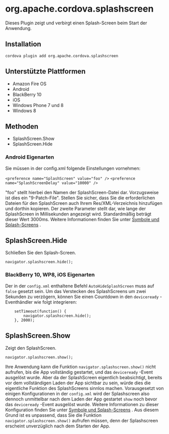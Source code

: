 <!---
    Licensed to the Apache Software Foundation (ASF) under one
    or more contributor license agreements.  See the NOTICE file
    distributed with this work for additional information
    regarding copyright ownership.  The ASF licenses this file
    to you under the Apache License, Version 2.0 (the
    "License"); you may not use this file except in compliance
    with the License.  You may obtain a copy of the License at

      http://www.apache.org/licenses/LICENSE-2.0

    Unless required by applicable law or agreed to in writing,
    software distributed under the License is distributed on an
    "AS IS" BASIS, WITHOUT WARRANTIES OR CONDITIONS OF ANY
    KIND, either express or implied.  See the License for the
    specific language governing permissions and limitations
    under the License.
-->

# org.apache.cordova.splashscreen

Dieses Plugin zeigt und verbirgt einen Splash-Screen beim Start der Anwendung.

## Installation

    cordova plugin add org.apache.cordova.splashscreen
    

## Unterstützte Plattformen

*   Amazon Fire OS
*   Android
*   BlackBerry 10
*   iOS
*   Windows Phone 7 und 8
*   Windows 8

## Methoden

*   SplashScreen.Show
*   SplashScreen.Hide

### Android Eigenarten

Sie müssen in der config.xml folgende Einstellungen vornehmen:

`<preference name="SplashScreen" value="foo" />` `<preference name="SplashScreenDelay" value="10000" />`

"foo" stellt hierbei den Namen der SplashScreen-Datei dar. Vorzugsweise ist dies ein "9-Patch-File". Stellen Sie sicher, dass Sie die erforderlichen Dateien für den SplashScreen auch Ihrem Res/XML-Verzeichnis hinzufügen und dorthin kopieren. Der zweite Parameter stellt dar, wie lange der SplashScreen in Millisekunden angezeigt wird. Standardmäßig beträgt dieser Wert 3000ms. Weitere Informationen finden Sie unter [Symbole und Splash-Screens][1] .

 [1]: http://cordova.apache.org/docs/en/edge/config_ref_images.md.html

## SplashScreen.Hide

Schließen Sie den Splash-Screen.

    navigator.splashscreen.hide();
    

### BlackBerry 10, WP8, iOS Eigenarten

Der in der `config.xml` enthaltene Befehl `AutoHideSplashScreen` muss auf `false` gesetzt sein. Um das Verstecken des SplashScreens um zwei Sekunden zu verzögern, können Sie einen Countdown in den `deviceready` -Eventhändler wie folgt integrieren:

        setTimeout(function() {
            navigator.splashscreen.hide();
        }, 2000);
    

## SplashScreen.Show

Zeigt den SplashScreen.

    navigator.splashscreen.show();
    

Ihre Anwendung kann die Funktion `navigator.splashscreen.show()` nicht aufrufen, bis die App vollständig gestartet, und das `deviceready` -Event ausgelöst wurde. Aber da der SplashScreen eigentlich beabsichtigt, bereits vor dem vollständigen Laden der App sichtbar zu sein, würde dies die eigentliche Funktion des SplashScreens sinnlos machen. Vorausgesetzt von einigen Konfigurationen in der `config.xml` wird der Splashscreen also dennoch unmittelbar nach dem Laden der App gestartet `show` noch bevor das `deviceready` -Event ausgelöst wurde. Weitere Informationen zu dieser Konfiguration finden Sie unter [Symbole und Splash-Screens][1] . Aus diesem Grund ist es unpassend, dass Sie die Funktion `navigator.splashscreen.show()` aufrufen müssen, denn der Splashscreen erscheint unverzüglich nach dem Starten der App.